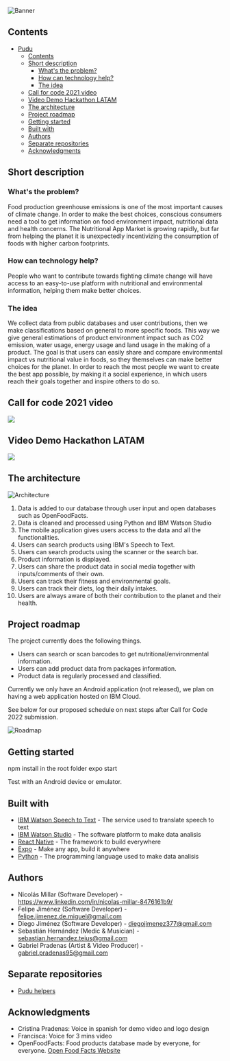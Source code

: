 ![Banner](https://i.imgur.com/KDT9aot.png)


## Contents

- [Pudu](#pudu)
  - [Contents](#contents)
  - [Short description](#short-description)
    - [What's the problem?](#whats-the-problem)
    - [How can technology help?](#how-can-technology-help)
    - [The idea](#the-idea)
  - [Call for code 2021 video](#call-for-code-2021-video)
  - [Video Demo Hackathon LATAM](#video-demo-hackathon-latam)
  - [The architecture](#the-architecture)
  - [Project roadmap](#project-roadmap)
  - [Getting started](#getting-started)
  - [Built with](#built-with)
  - [Authors](#authors)
  - [Separate repositories](#separate-repositories)
  - [Acknowledgments](#acknowledgments)

## Short description

### What's the problem?

Food production greenhouse emissions is one of the most important causes of climate change. In order to make the best choices, conscious consumers need a tool to get information on food environment impact, nutritional data and health concerns. The Nutritional App Market is growing rapidly, but far from helping the planet it is unexpectedly incentivizing the consumption of foods with higher carbon footprints.


### How can technology help?

People who want to contribute towards fighting climate change will have access to an easy-to-use platform with nutritional and environmental information, helping them make better choices.

### The idea

We collect data from public databases and user contributions, then we make classifications based on general to more specific foods. This way we give general estimations 
of product environment impact such as CO2 emission, water usage, energy usage and land usage in the making of a product. The goal is that users can easily share and compare
environmental impact vs nutritional value in foods, so they themselves can make better choices for the planet. In order to reach the most people we want to create the best app possible, by making it a social experience, in which users reach their goals together and inspire others to do so.

## Call for code 2021 video

[![](https://i.imgur.com/xszh2dK.jpg)](https://www.youtube.com/watch?v=9ddosvqGiPU)

## Video Demo Hackathon LATAM

[![](https://i.imgur.com/A2kQve9.jpg)](https://www.youtube.com/watch?v=_8TJStQ3gyc)


## The architecture

![Architecture](https://i.imgur.com/2ATpqyH.jpg)

1. Data is added to our database through user input and open databases such as OpenFoodFacts.
2. Data is cleaned and processed using Python and IBM Watson Studio
3. The mobile application gives users access to the data and all the functionalities.
4. Users can search products using IBM's Speech to Text.
5. Users can search products using the scanner or the search bar.
6. Product information is displayed.
7. Users can share the product data in social media together with inputs/comments of their own.
8. Users can track their fitness and environmental goals.
9. Users can track their diets, log their daily intakes.
10. Users are always aware of both their contribution to the planet and their health.

## Project roadmap

The project currently does the following things.

- Users can search or scan barcodes to get nutritional/environmental information.
- Users can add product data from packages information.
- Product data is regularly processed and classified.

Currently we only have an Android application (not released), we plan on having a web application hosted on IBM Cloud.

See below for our proposed schedule on next steps after Call for Code 2022 submission.

![Roadmap](https://i.imgur.com/Mr1drcR.jpg)

## Getting started

npm install in the root folder
expo start

Test with an Android device or emulator.


## Built with

- [IBM Watson Speech to Text](https://www.ibm.com/cloud/watson-speech-to-text) - The service used to translate speech to text
- [IBM Watson Studio](https://www.ibm.com/cloud/watson-studio) - The software platform to make data analisis
- [React Native](https://reactnative.dev/) - The framework to build everywhere
- [Expo](https://expo.dev/) - Make any app, build it anywhere
- [Python](https://www.python.org/) - The programming language used to make data analisis


## Authors

* Nicolás Millar (Software Developer) - https://www.linkedin.com/in/nicolas-millar-8476161b9/
* Felipe Jiménez (Software Developer) - felipe.jimenez.de.miguel@gmail.com
* Diego Jiménez (Software Developer) - diegojimenez377@gmail.com
* Sebastián Hernández (Medic & Musician) - sebastian.hernandez.teius@gmail.com
* Gabriel Pradenas (Artist & Video Producer) - gabriel.pradenas95@gmail.com


## Separate repositories
* [Pudu helpers](https://github.com/felipezxkq/Pudu_helpers)


## Acknowledgments

* Cristina Pradenas: Voice in spanish for demo video and logo design
* Francisca: Voice for 3 mins video
* OpenFoodFacts: Food products database made by everyone, for everyone. [Open Food Facts Website](https://world.openfoodfacts.org)
